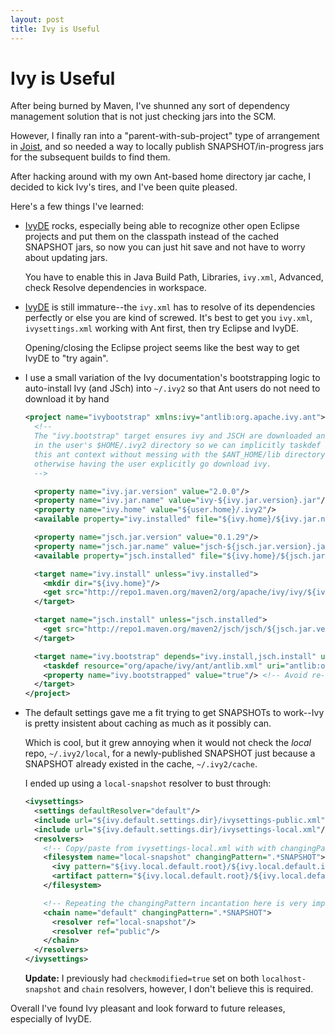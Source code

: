 ```yaml
---
layout: post
title: Ivy is Useful
---
```


Ivy is Useful
=============

After being burned by Maven, I've shunned any sort of dependency management solution that is not just checking jars into the SCM.

However, I finally ran into a "parent-with-sub-project" type of arrangement in [Joist](http://joist.ws), and so needed a way to locally publish SNAPSHOT/in-progress jars for the subsequent builds to find them.

After hacking around with my own Ant-based home directory jar cache, I decided to kick Ivy's tires, and I've been quite pleased.

Here's a few things I've learned:

* [IvyDE](http://ant.apache.org/ivy/ivyde/) rocks, especially being able to recognize other open Eclipse projects and put them on the classpath instead of the cached SNAPSHOT jars, so now you can just hit save and not have to worry about updating jars.

  You have to enable this in Java Build Path, Libraries, `ivy.xml`, Advanced, check Resolve dependencies in workspace.

* [IvyDE](http://ant.apache.org/ivy/ivyde/) is still immature--the `ivy.xml` has to resolve of its dependencies perfectly or else you are kind of screwed. It's best to get you `ivy.xml`, `ivysettings.xml` working with Ant first, then try Eclipse and IvyDE.

  Opening/closing the Eclipse project seems like the best way to get IvyDE to "try again".

* I use a small variation of the Ivy documentation's bootstrapping logic to auto-install Ivy (and JSch) into `~/.ivy2` so that Ant users do not need to download it by hand

  ```xml
  <project name="ivybootstrap" xmlns:ivy="antlib:org.apache.ivy.ant">
    <!--
    The "ivy.bootstrap" target ensures ivy and JSCH are downloaded and installed
    in the user's $HOME/.ivy2 directory so we can implicitly taskdef them into
    this ant context without messing with the $ANT_HOME/lib directory or
    otherwise having the user explicitly go download ivy.
    -->

    <property name="ivy.jar.version" value="2.0.0"/>
    <property name="ivy.jar.name" value="ivy-${ivy.jar.version}.jar"/>
    <property name="ivy.home" value="${user.home}/.ivy2"/>
    <available property="ivy.installed" file="${ivy.home}/${ivy.jar.name}"/>

    <property name="jsch.jar.version" value="0.1.29"/>
    <property name="jsch.jar.name" value="jsch-${jsch.jar.version}.jar"/>
    <available property="jsch.installed" file="${ivy.home}/${jsch.jar.name}"/>

    <target name="ivy.install" unless="ivy.installed">
      <mkdir dir="${ivy.home}"/>
      <get src="http://repo1.maven.org/maven2/org/apache/ivy/ivy/${ivy.jar.version}/${ivy.jar.name}" dest="${ivy.home}/${ivy.jar.name}"/>
    </target>

    <target name="jsch.install" unless="jsch.installed">
      <get src="http://repo1.maven.org/maven2/jsch/jsch/${jsch.jar.version}/${jsch.jar.name}" dest="${ivy.home}/${jsch.jar.name}"/>
    </target>

    <target name="ivy.bootstrap" depends="ivy.install,jsch.install" unless="ivy.bootstrapped">
      <taskdef resource="org/apache/ivy/ant/antlib.xml" uri="antlib:org.apache.ivy.ant" classpath="${ivy.home}/${ivy.jar.name};${ivy.home}/${jsch.jar.name}"/>
      <property name="ivy.bootstrapped" value="true"/> <!-- Avoid re-bootstrapping because it causes classloader issues. -->
    </target>
  </project>
  ```

* The default settings gave me a fit trying to get SNAPSHOTs to work--Ivy is pretty insistent about caching as much as it possibly can.

  Which is cool, but it grew annoying when it would not check the *local* repo, `~/.ivy2/local`, for a newly-published SNAPSHOT just because a SNAPSHOT already existed in the cache, `~/.ivy2/cache`.

  I ended up using a `local-snapshot` resolver to bust through: 

  ```xml
  <ivysettings>
    <settings defaultResolver="default"/>
    <include url="${ivy.default.settings.dir}/ivysettings-public.xml"/>
    <include url="${ivy.default.settings.dir}/ivysettings-local.xml"/>
    <resolvers>
      <!-- Copy/paste from ivysettings-local.xml with with changingPattern to bust the cache for snapshots. -->
      <filesystem name="local-snapshot" changingPattern=".*SNAPSHOT">
        <ivy pattern="${ivy.local.default.root}/${ivy.local.default.ivy.pattern}" />
        <artifact pattern="${ivy.local.default.root}/${ivy.local.default.artifact.pattern}" />
      </filesystem>

      <!-- Repeating the changingPattern incantation here is very important. -->
      <chain name="default" changingPattern=".*SNAPSHOT">
        <resolver ref="local-snapshot"/>
        <resolver ref="public"/>
      </chain>
    </resolvers>
  </ivysettings>
  ```

  **Update:** I previously had `checkmodified=true` set on both `localhost-snapshot` and `chain` resolvers, however, I don't believe this is required.

Overall I've found Ivy pleasant and look forward to future releases, especially of IvyDE.


